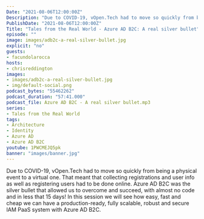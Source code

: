 ```yaml
---
Date: "2021-08-06T12:00:00Z"
Description: "Due to COVID-19, vOpen.Tech had to move so quickly from being a physical event to a virtual one. That meant that collecting registrations and user info as well as registering users had to be done online. Azure AD B2C was the silver bullet that allowed us to overcome and succeed, with almost no code and in less that 15 days! In this session we will see how easy, fast and cheap we can have a production-ready, fully scalable, robust and secure IAM PaaS system with Azure AD B2C."
PublishDate: "2021-08-06T12:00:00Z"
Title: "Tales from the Real World - Azure AD B2C: A real silver bullet"
episode: ""
image: images/adb2c-a-real-silver-bullet.jpg
explicit: "no"
guests:
- facundolarocca
hosts:
- chrisreddington
images:
- images/adb2c-a-real-silver-bullet.jpg
- img/default-social.png
podcast_bytes: "55462262"
podcast_duration: "57:41.000"
podcast_file: Azure AD B2C - A real silver bullet.mp3
series:
- Tales from the Real World
tags:
- Architecture
- Identity
- Azure AD
- Azure AD B2C
youtube: 1PWCMEJQ5pk
banner: "images/banner.jpg"
---
```

Due to COVID-19, vOpen.Tech had to move so quickly from being a physical event to a virtual one. That meant that collecting registrations and user info as well as registering users had to be done online. Azure AD B2C was the silver bullet that allowed us to overcome and succeed, with almost no code and in less that 15 days! In this session we will see how easy, fast and cheap we can have a production-ready, fully scalable, robust and secure IAM PaaS system with Azure AD B2C.
